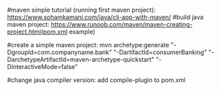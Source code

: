 #maven simple tutorial (running first maven project):
    https://www.sohamkamani.com/java/cli-app-with-maven/
#build java maven project:
    https://www.runoob.com/maven/maven-creating-project.html(pom.xml example)

#create a simple maven project:
    mvn archetype:generate "-DgroupId=com.companyname.bank" "-DartifactId=consumerBanking" "-DarchetypeArtifactId=maven-archetype-quickstart" "-DinteractiveMode=false"

#change java compiler version:
    add compile-plugin to pom.xml